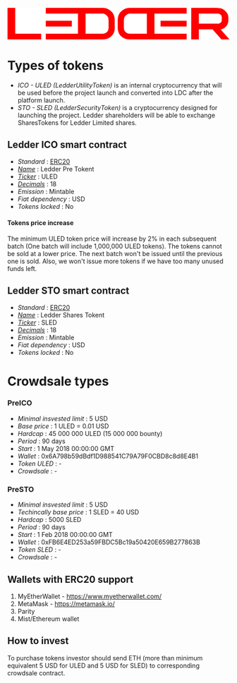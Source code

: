 ![Ledder](ledder.png "Ledder")

# Types of tokens
* *ICO - ULED (LedderUtilityToken)*  is an internal cryptocurrency that will be used before the project launch and converted into LDC after the platform launch.
* *STO - SLED (LedderSecurityToken)*  is a cryptocurrency designed for launching the project. Ledder shareholders will be able to exchange SharesTokens for Ledder Limited shares.

## Ledder ICO smart contract

* _Standard_        : [ERC20](https://github.com/ethereum/EIPs/blob/master/EIPS/eip-20.md)
* _[Name](https://github.com/ethereum/EIPs/blob/master/EIPS/eip-20.md#name)_            : Ledder Pre Tokent
* _[Ticker](https://github.com/ethereum/EIPs/blob/master/EIPS/eip-20.md#symbol)_          : ULED
* _[Decimals](https://github.com/ethereum/EIPs/blob/master/EIPS/eip-20.md#decimals)_        : 18
* _Emission_        : Mintable
* _Fiat dependency_ : USD
* _Tokens locked_   : No

#### Tokens price increase
The minimum ULED token price will increase by 2% in each subsequent batch (One batch will include 1,000,000 ULED tokens). The tokens cannot be sold at a lower price. The next batch won't be issued until the previous one is sold. Also, we won't issue more tokens if we have too many unused funds left.



## Ledder STO smart contract

* _Standard_        : [ERC20](https://github.com/ethereum/EIPs/blob/master/EIPS/eip-20.md)
* _[Name](https://github.com/ethereum/EIPs/blob/master/EIPS/eip-20.md#name)_            : Ledder Shares Tokent
* _[Ticker](https://github.com/ethereum/EIPs/blob/master/EIPS/eip-20.md#symbol)_          : SLED
* _[Decimals](https://github.com/ethereum/EIPs/blob/master/EIPS/eip-20.md#decimals)_        : 18
* _Emission_        : Mintable
* _Fiat dependency_ : USD
* _Tokens locked_   : No


# Crowdsale types

### PreICO
* _Minimal insvested limit_     : 5 USD
* _Base price_                  : 1 ULED = 0.01 USD
* _Hardcap_                     : 45 000 000 ULED (15 000 000 bounty)
* _Period_                      : 90 days
* _Start_                       : 1 May 2018 00:00:00 GMT
* _Wallet_                      : 0x6A798b59dBdf1D988541C79A79F0CBD8c8d8E4B1
* _Token ULED_                  : -
* _Crowdsale_                   : -


### PreSTO
* _Minimal insvested limit_     : 5 USD
* _Techincally base price_      : 1 SLED = 40 USD
* _Hardcap_                     : 5000 SLED
* _Period_                      : 90 days
* _Start_                       : 1 Feb 2018 00:00:00 GMT
* _Wallet_                      : 0xFB6E4ED253a59FBDC5Bc19a50420E659B277863B
* _Token SLED_                  : -
* _Crowdsale_                   : -


## Wallets with ERC20 support
1. MyEtherWallet - https://www.myetherwallet.com/
1. MetaMask - https://metamask.io/
2. Parity
3. Mist/Ethereum wallet

## How to invest
To purchase tokens investor should send ETH (more than minimum equivalent 5 USD for ULED and 5 USD for SLED) to corresponding crowdsale contract.
